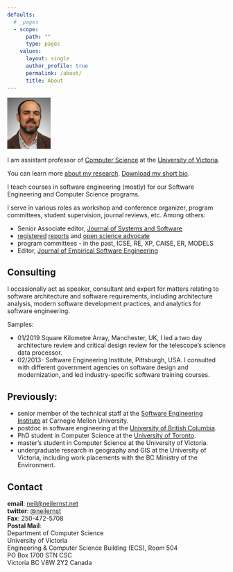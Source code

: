 ```yaml
---
defaults:
  # _pages
  - scope:
      path: ""
      type: pages
    values:
      layout: single
      author_profile: true
      permalink: /about/
      title: About
---
```


 <img src="/images/neil-portrait.png" alt="My profile pic" width="100px" class="l-img">

I am assistant professor of [Computer Science](http://www.uvic.ca/engineering/computerscience/index.php) at the [University of Victoria](http://www.uvic.ca). 

You can learn more [about my research](/research). [Download my short bio](bio-neil-short.txt).

I teach courses in software engineering (mostly) for our Software Engineering and Computer Science programs. 

I serve in various roles as workshop and conference organizer, program committees, student supervision, journal reviews, etc. Among others:

* Senior Associate editor, [Journal of Systems and Software](https://www.journals.elsevier.com/journal-of-systems-and-software)
* [registered](https://icsme2020.github.io/cfp/RegisteredReportsTrackCFP.html) [reports](https://2020.msrconf.org/track/msr-2020-Registered-Reports) and [open science advocate](https://github.com/emsejournal/openscience/)
* program committees - in the past, ICSE, RE, XP, CAISE, ER, MODELS
* Editor, [Journal of Empirical Software Engineering](https://www.springer.com/journal/10664)

## Consulting 
I occasionally act as speaker, consultant and expert for matters relating to software architecture and software requirements, including architecture analysis, modern software development practices, and analytics for software engineering.

Samples:
* 01/2019 Square Kilometre Array, Manchester, UK, I led a two day architecture review and critical design review for the telescope’s science data processor.
* 02/2013- Software Engineering Institute, Pittsburgh, USA. I consulted with different government agencies on software design and modernization, and led industry-specific software training courses.

## Previously:

<!--
    * Track co-chair, Negative results in Software Analysis, Evolution, and Reegineering, [SANER 2018](http://saner.unimol.it/). 
    * Program co-chair, [International Conf. on Software Architecture](http://icsa-conferences.org), 2018
* Steering committee, International Working Conf. on [Source Code Analysis and Manipulation](http://www.ieee-scam.org) (SCAM). Submit to SCAM in Madrid, 2018!
* Program co-chair, [Consortium on Software EngineerinR](https://www.cser.ca), 2018
    -->
* senior member of the technical staff at the [Software Engineering Institute](https://www.sei.cmu.edu) at Carnegie Mellon University.
* postdoc in software engineering at the [University of British Columbia](https://www.cs.ubc.ca).
* PhD student in Computer Science at the [University of Toronto](http://www.cs.utoronto.ca).
* master’s student in Computer Science at the University of Victoria.
* undergraduate research in geography and GIS at the University of Victoria, including work placements with the BC Ministry of the Environment.

## Contact
**email**: [neil@neilernst.net](mailto:neil@neilernst.net)<br/>
**twitter**: [@neilernst](https://twitter.com/neilernst)<br/>
**Fax**:  250-472-5708<br/>
**Postal Mail**:<br/>
Department of Computer Science<br/>
University of Victoria<br/>
Engineering & Computer Science Building (ECS), Room 504<br/>
PO Box 1700 STN CSC<br/>
Victoria BC V8W 2Y2 Canada
